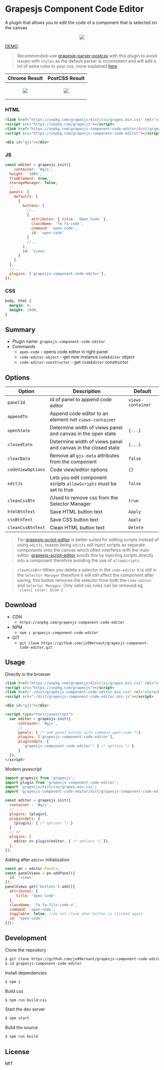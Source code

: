 # Grapesjs Component Code Editor

A plugin that allows you to edit the code of a component that is selected on the canvas

<p align="center">
 <img src="https://media.giphy.com/media/mDGcQfZdQGHUAhlLD7/giphy.gif">
</p>

[DEMO](https://codepen.io/ju99ernaut/pen/RwaqwPQ)

>Recommended-use [grapesje-parser-postcss](https://github.com/artf/grapesjs-parser-postcss) with this plugin to avoid issues with `styles` as the default parser is inconsistent and will add a lot of extra rules to your css, more explained [here](https://grapesjs.com/docs/guides/Custom-CSS-parser.html#cssom-results-are-inconsistent)

| Chrome Result | PostCSS Result |
|--------|---------|
|<p align="center"><img src="default.png"></p>|<p align="center"><img src="postcss.png"></p>|

### HTML
```html
<link href="https://unpkg.com/grapesjs/dist/css/grapes.min.css" rel="stylesheet">
<script src="https://unpkg.com/grapesjs"></script>
<link href="https://unpkg.com/grapesjs-component-code-editor/dist/grapesjs-component-code-editor.min.css" rel="stylesheet">
<script src="https://unpkg.com/grapesjs-component-code-editor"></script>

<div id="gjs"></div>
```

### JS
```js
const editor = grapesjs.init({
	container: '#gjs',
  height: '100%',
  fromElement: true,
  storageManager: false,
  //...
  panels: {
    defaults: [
      {
        buttons: [
          //...
          {
            attributes: { title: 'Open Code' },
            className: 'fa fa-code',
            command: 'open-code',
            id: 'open-code'
          }
          //...
        ],
        id: 'views'
      }
    ]
  },
  //...
  plugins: ['grapesjs-component-code-editor'],
});
```

### CSS
```css
body, html {
  margin: 0;
  height: 100%;
}
```


## Summary

* Plugin name: `grapesjs-component-code-editor`
* Commands
    * `open-code` - opens code editor in right panel
    * `code-editor-object` - get new instance `CodeEditor` object
    * `code-editor-constructor` - get `CodeEditor` constructor


## Options

| Option | Description | Default |
|-|-|-
| `panelId` | Id of panel to append code editor | `views-container` |
| `appendTo` | Append code editor to an element not `views-container` | ` ` |
| `openState` | Determine width of views panel and canvas in the open state | `{...}` |
| `closedtate` | Determine width of views panel and canvas in the closed state | `{...}` |
| `clearData` | Remove all `gjs-data` attributes from the component | `false` |
| `codeViewOptions` | Code view/editor options | `{}` |
| `editJs` | Lets you edit component scripts `allowScripts` must be set to true | `false` |
| `cleanCssBtn` | /Used to remove css from the Selector Manager | `true` |
| `htmlBtnText` | Save HTML button text | `Apply` |
| `cssBtnText` | Save CSS button text | `Apply` |
| `cleanCssBtnText` | Clean HTML button text | `Delete` |

>Tip-[grapesjs-script-editor](https://github.com/Ju99ernaut/grapesjs-script-editor) is better suited for editing scripts instead of using `editJs`, reason being `editJs` will inject scripts as separate components onto the canvas which often interferes with the main editor. [grapesjs-script-editor](https://github.com/Ju99ernaut/grapesjs-script-editor) avoids this by injecting scripts directly into a component therefore avoiding the use of `allowScripts`.

>`cleanCssBtn`-When you delete a selector in the `code-editor` it is still in the `Selector Manager` therefore it will still affect the component after saving, this button removes the selector from both the `code-editor` and `Selector Manager`. Only valid css rules can be removed eg `.class{ color: blue }`

## Download

* CDN
  * `https://unpkg.com/grapesjs-component-code-editor`
* NPM
  * `npm i grapesjs-component-code-editor`
* GIT
  * `git clone https://github.com/ju99ernaut/grapesjs-component-code-editor.git`



## Usage

Directly in the browser
```html
<link href="https://unpkg.com/grapesjs/dist/css/grapes.min.css" rel="stylesheet"/>
<script src="https://unpkg.com/grapesjs"></script>
<link href="./dist/grapesjs-component-code-editor.min.css" rel="stylesheet">
<script src="./dist/grapesjs-component-code-editor.min.js"></script>

<div id="gjs"></div>

<script type="text/javascript">
  var editor = grapesjs.init({
      container: '#gjs',
      // ...
      panels: { /* add panel button with command open-code */}
      plugins: ['grapesjs-component-code-editor'],
      pluginsOpts: {
        'grapesjs-component-code-editor': { /* options */ }
      }
  });
</script>
```

Modern javascript
```js
import grapesjs from 'grapesjs';
import plugin from 'grapesjs-component-code-editor';
import 'grapesjs/dist/css/grapes.min.css';
import 'grapesjs-component-code-editor/dist/grapesjs-component-code-editor.min.css';

const editor = grapesjs.init({
  container : '#gjs',
  // ...
  plugins: [plugin],
  pluginsOpts: {
    [plugin]: { /* options */ }
  }
  // or
  plugins: [
    editor => plugin(editor, { /* options */ }),
  ],
});
```

Adding after `editor` initialization
```js
const pn = editor.Panels;
const panelViews = pn.addPanel({
  id: 'views'
});
panelViews.get('buttons').add([{
  attributes: {
     title: 'Open Code'
  },
  className: 'fa fa-file-code-o',
  command: 'open-code',
  togglable: false, //do not close when button is clicked again
  id: 'open-code'
}]);
```



## Development

Clone the repository

```sh
$ git clone https://github.com/ju99ernaut/grapesjs-component-code-editor.git
$ cd grapesjs-component-code-editor
```

Install dependencies

```sh
$ npm i
```

Build css

```sh
$ npm run build:css
```

Start the dev server

```sh
$ npm start
```

Build the source

```sh
$ npm run build
```



## License

MIT

